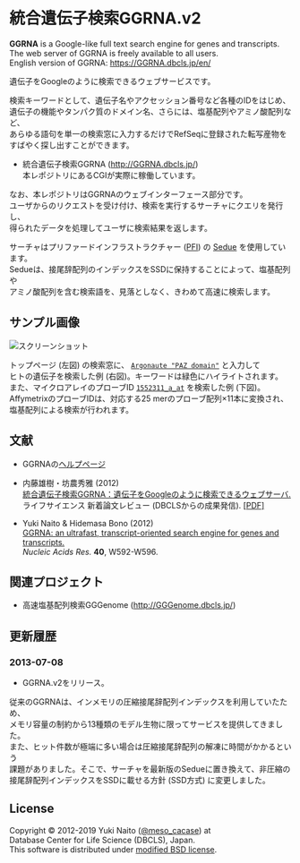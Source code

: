 統合遺伝子検索GGRNA.v2
======================

**GGRNA** is a Google-like full text search engine for genes and transcripts.  
The web server of GGRNA is freely available to all users.  
English version of GGRNA: https://GGRNA.dbcls.jp/en/

遺伝子をGoogleのように検索できるウェブサービスです。

検索キーワードとして、遺伝子名やアクセッション番号など各種のIDをはじめ、  
遺伝子の機能やタンパク質のドメイン名、さらには、塩基配列やアミノ酸配列など、  
あらゆる語句を単一の検索窓に入力するだけでRefSeqに登録された転写産物を  
すばやく探し出すことができます。

+ 統合遺伝子検索GGRNA (http://GGRNA.dbcls.jp/)  
  本レポジトリにあるCGIが実際に稼働しています。

なお、本レポジトリはGGRNAのウェブインターフェース部分です。  
ユーザからのリクエストを受け付け、検索を実行するサーチャにクエリを発行し、  
得られたデータを処理してユーザに検索結果を返します。  

サーチャはプリファードインフラストラクチャー
([PFI](http://preferred.jp/)) の
[Sedue](http://preferred.jp/product/sedue/) を使用しています。  
Sedueは、接尾辞配列のインデックスをSSDに保持することによって、塩基配列や  
アミノ酸配列を含む検索語を、見落としなく、きわめて高速に検索します。


サンプル画像
-----

![スクリーンショット](http://data.dbcls.jp/~meso/img/GGRNA.v2.jpg
"GGRNAスクリーンショット")

トップページ (左図) の検索窓に、
[```Argonaute "PAZ domain"```](http://GGRNA.dbcls.jp/hs/Argonaute+%22PAZ+domain%22)
と入力して  
ヒトの遺伝子を検索した例 (右図)。キーワードは緑色にハイライトされます。  
また、マイクロアレイのプローブID
[```1552311_a_at```](http://GGRNA.dbcls.jp/1552311_a_at)
を検索した例 (下図)。  
AffymetrixのプローブIDは、対応する25 merのプローブ配列×11本に変換され、  
塩基配列による検索が行われます。


文献
--------

+ GGRNAの[ヘルプページ](http://GGRNA.dbcls.jp/help.html)

+ 内藤雄樹・坊農秀雅 (2012)  
[統合遺伝子検索GGRNA：遺伝子をGoogleのように検索できるウェブサーバ.](http://first.lifesciencedb.jp/from_dbcls/e0001)  
ライフサイエンス 新着論文レビュー (DBCLSからの成果発信).
[ [PDF] ](http://g86.dbcls.jp/~meso/meme/wp-content/uploads/2012/06/GGRNAreviewJ1.pdf)

+ Yuki Naito & Hidemasa Bono (2012)  
[GGRNA: an ultrafast, transcript-oriented search engine 
for genes and transcripts.](http://nar.oxfordjournals.org/content/40/W1/W592.full)  
*Nucleic Acids Res.* **40**, W592-W596.


関連プロジェクト
--------

+ 高速塩基配列検索GGGenome (http://GGGenome.dbcls.jp/)


更新履歴
--------

### 2013-07-08 ###

+ GGRNA.v2をリリース。

従来のGGRNAは、インメモリの圧縮接尾辞配列インデックスを利用していたため、  
メモリ容量の制約から13種類のモデル生物に限ってサービスを提供してきました。  
また、ヒット件数が極端に多い場合は圧縮接尾辞配列の解凍に時間がかかるという  
課題がありました。そこで、サーチャを最新版のSedueに置き換えて、非圧縮の  
接尾辞配列インデックスをSSDに載せる方針 (SSD方式) に変更しました。


License
--------

Copyright &copy; 2012-2019 Yuki Naito
 ([@meso_cacase](http://twitter.com/meso_cacase)) at  
Database Center for Life Science (DBCLS), Japan.  
This software is distributed under
[modified BSD license](http://www.opensource.org/licenses/bsd-license.php).
